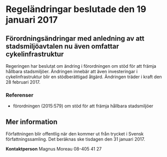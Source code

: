 # Regeländringar beslutade den 19 januari 2017

## Förordningsändringar med anledning av att stadsmiljöavtalen nu även omfattar cykelinfrastruktur

Regeringen har beslutat om ändring i förordningen om stöd för att främja hållbara stadsmiljöer. Ändringen innebär att även investeringar i cykelinfrastruktur blir en stödberättigad åtgärd. Ändringen träder i kraft den 28 februari 2017.

### Referenser

* förordningen (2015:579) om stöd för att främja hållbara stadsmiljöer

## Mer information

Författningen blir offentlig när den kommer ut från trycket i Svensk författningssamling. Det beräknas ske tisdagen den 31 januari 2017.

**Kontaktperson**
Magnus Moreau 08-405 41 27
